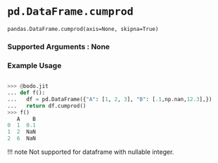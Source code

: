 # `pd.DataFrame.cumprod`

`pandas.DataFrame.cumprod(axis=None, skipna=True)`

### Supported Arguments : None

### Example Usage

```py

>>> @bodo.jit
... def f():
...   df = pd.DataFrame({"A": [1, 2, 3], "B": [.1,np.nan,12.3],})
...   return df.cumprod()
>>> f()
   A    B
0  1  0.1
1  2  NaN
2  6  NaN
```

!!! note
Not supported for dataframe with nullable integer.
